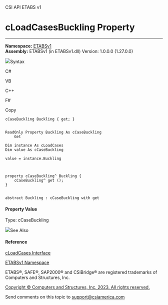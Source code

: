 ﻿

CSI API ETABS v1

# cLoadCasesBuckling Property  
  
---  
  
**Namespace:** [ETABSv1](2780f1b8-2033-5289-2298-1cdb2a7508d9.htm)  
**Assembly:** ETABSv1 (in ETABSv1.dll) Version: 1.0.0.0 (1.27.0.0)

![](../icons/SectionExpanded.png)Syntax

C#

VB

C++

F#

Copy

    
    
    cCaseBuckling Buckling { get; }
    
    
    ReadOnly Property Buckling As cCaseBuckling
    	Get
    
    Dim instance As cLoadCases
    Dim value As cCaseBuckling
    
    value = instance.Buckling
    
    
    
    property cCaseBuckling^ Buckling {
    	cCaseBuckling^ get ();
    }
    
    
    abstract Buckling : cCaseBuckling with get
    

#### Property Value

Type: cCaseBuckling

![](../icons/SectionExpanded.png)See Also

#### Reference

[cLoadCases Interface](5af09358-fbf5-20ff-4d6c-6ebe67a3f1e4.htm)

[ETABSv1 Namespace](2780f1b8-2033-5289-2298-1cdb2a7508d9.htm)

ETABS®, SAFE®, SAP2000® and CSiBridge® are registered trademarks of Computers
and Structures, Inc.  

[Copyright © Computers and Structures, Inc. 2023. All rights
reserved.](http://www.csiamerica.com)

Send comments on this topic to
[support@csiamerica.com](mailto:support%40csiamerica.com?Subject=CSI%20API%20ETABS%20v1)

